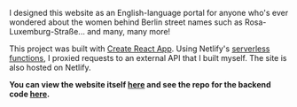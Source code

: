 I designed this website as an English-language portal for anyone who's ever wondered about the women behind Berlin street names such as Rosa-Luxemburg-Straße... and many, many more!

This project was built with [Create React App](https://create-react-app.dev/). Using Netlify's [serverless functions](https://www.netlify.com/products/functions/), I proxied requests to an external API that I built myself. The site is also hosted on Netlify.

**You can view the website itself [here](https://named-after-women.berlin/) and see the repo for the backend code [here](https://github.com/rosamundm/womens-history-of-berlin--api).**
